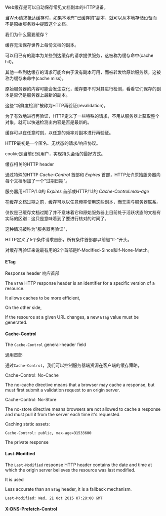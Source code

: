 Web缓存是可以自动保存常见文档副本的HTTP设备。

当Web请求抵达缓存时，如果本地有"已缓存的"副本，就可以从本地存储设备而不是原始服务器中提取这个文档。

我们为什么需要缓存？

缓存无法保存世界上每份文档的副本。

可以用已有的副本为某些到达缓存的请求提供服务，这被称为缓存命中(cache hit)。

其他一些到达缓存的请求可能会由于没有副本可用，而被转发给原始服务器，这被称为缓存未命中(cache miss)。

原始服务器的内容可能会发生变化，缓存要不时对其进行检测，看看它们保存的副本是否仍是服务器上最新的副本。

这些"新鲜度检测"被称为HTTP再验证(revalidation)。

为了有效地进行再验证，HTTP定义了一些特殊的请求，不用从服务器上获取整个对象，就可以快速检测出内容是否是最新的。

缓存可以在任意时刻，以任意的频率对副本进行再验证。

HTTP最初是一个匿名、无状态的请求/响应协议。

cookie是当前识别用户，实现持久会话的最好方式。

缓存相关的HTTP header

通过特殊的HTTP *Cache-Control* 首部和 *Expires* 首部，HTTP允许原始服务器向每个文档附加了一个"过期日期"。

服务器用HTTP/1.0的 *Expires* 首部或HTTP/1.1的 *Cache-Control:max-age* 

在缓存文档过期之前，缓存可以以任意频率使用这些副本，而无需与服务器联系。

仅仅是已缓存文档过期了并不意味着它和原始服务器上目前处于活跃状态的文档有实际的区别：这只是意味着到了要进行核对的时间了。

这种情况被称为"服务器再验证"，  

HTTP定义了5个条件请求首部，所有条件首部都以前缀"If-"开头。

对缓存再验证来说最有用的2个首部是If-Modified-Since和If-None-Match。

#### ETag

Response header 响应首部

The `ETAG` HTTP response header is an identifier for a specific version of a resource.

It allows caches to be more efficient, 

On the other side, 

If the resource at a given URL changes, a new `ETag` value must be generated.

#### Cache-Control

The `Cache-Control` general-header field 

通用首部

通过`Cache-Control`，我们可以控制服务器端资源在客户端的缓存策略，

Cache-Control: No-Cache

The no-cache directive means that a browser may cache a response, but must first submit a validation request to an origin server.

Cache-Control: No-Store

The no-store directive means browsers are not allowed to cache a response and must pull it from the server each time it's requested.

Caching static assets:

    Cache-Control: public, max-age=31533600

The private response 

#### Last-Modified

The `Last-Modified` response HTTP header contains the date and time at which the origin server believes the resource was last modified.

It is used 

Less accurate than an `ETag` header, it is a fallback mechanism.

    Last-Modified: Wed, 21 Oct 2015 07:28:00 GMT

#### X-DNS-Prefetch-Control